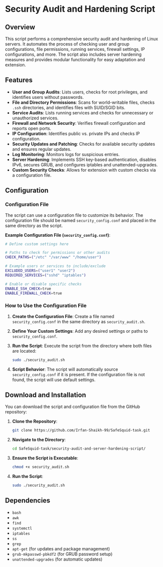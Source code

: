 # Security Audit and Hardening Script

## Overview

This script performs a comprehensive security audit and hardening of Linux servers. It automates the process of checking user and group configurations, file permissions, running services, firewall settings, IP configurations, and more. The script also includes server hardening measures and provides modular functionality for easy adaptation and extension.

## Features

- **User and Group Audits**: Lists users, checks for root privileges, and identifies users without passwords.
- **File and Directory Permissions**: Scans for world-writable files, checks `.ssh` directories, and identifies files with SUID/SGID bits.
- **Service Audits**: Lists running services and checks for unnecessary or unauthorized services.
- **Firewall and Network Security**: Verifies firewall configuration and reports open ports.
- **IP Configuration**: Identifies public vs. private IPs and checks IP configuration.
- **Security Updates and Patching**: Checks for available security updates and ensures regular updates.
- **Log Monitoring**: Monitors logs for suspicious entries.
- **Server Hardening**: Implements SSH key-based authentication, disables IPv6, secures GRUB, and configures iptables and unattended-upgrades.
- **Custom Security Checks**: Allows for extension with custom checks via a configuration file.

## Configuration

### Configuration File

The script can use a configuration file to customize its behavior. The configuration file should be named `security_config.conf` and placed in the same directory as the script.

**Example Configuration File (`security_config.conf`)**:
```bash
# Define custom settings here

# Paths to check for permissions or other audits
CHECK_PATHS=("/etc" "/var/www" "/home/user")

# Example users or services to include/exclude
EXCLUDED_USERS=("user1" "user2")
REQUIRED_SERVICES=("sshd" "iptables")

# Enable or disable specific checks
ENABLE_SSH_CHECK=true
ENABLE_FIREWALL_CHECK=true
```

### How to Use the Configuration File

1. **Create the Configuration File**: Create a file named `security_config.conf` in the same directory as `security_audit.sh`.

2. **Define Your Custom Settings**: Add any desired settings or paths to `security_config.conf`.

3. **Run the Script**: Execute the script from the directory where both files are located:
    ```bash
    sudo ./security_audit.sh
    ```

4. **Script Behavior**: The script will automatically source `security_config.conf` if it is present. If the configuration file is not found, the script will use default settings.

## Download and Installation

You can download the script and configuration file from the GitHub repository:

1. **Clone the Repository**:
    ```bash
    git clone https://github.com/Irfan-Shaikh-99/SafeSquid-task.git
    ```

2. **Navigate to the Directory**:
    ```bash
    cd SafeSquid-task/security-audit-and-server-hardening-script/
    ```

3. **Ensure the Script is Executable**:
    ```bash
    chmod +x security_audit.sh
    ```

4. **Run the Script**:
    ```bash
    sudo ./security_audit.sh
    ```

## Dependencies

- `bash`
- `awk`
- `find`
- `systemctl`
- `iptables`
- `ss`
- `grep`
- `apt-get` (for updates and package management)
- `grub-mkpasswd-pbkdf2` (for GRUB password setup)
- `unattended-upgrades` (for automatic updates)
